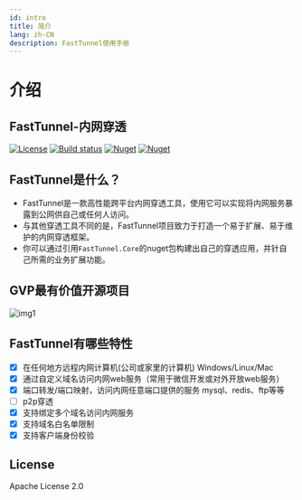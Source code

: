 ```yaml
---
id: intro
title: 简介
lang: zh-CN
description: FastTunnel使用手册
---
```


# 介绍
## FastTunnel-内网穿透

[![License](https://img.shields.io/badge/license-Apache%202-green.svg)](https://www.apache.org/licenses/LICENSE-2.0)
[![Build status](https://github.com/anjoy8/blog.core/workflows/.NET%20Core/badge.svg)](https://github.com/SpringHgui/FastTunnel/actions)
[![Nuget](https://img.shields.io/nuget/v/FastTunnel.Core)](https://www.nuget.org/packages/FastTunnel.Core/)
[![Nuget](https://img.shields.io/nuget/dt/FastTunnel.Core)](https://www.nuget.org/packages/FastTunnel.Core/)

## FastTunnel是什么？
- FastTunnel是一款高性能跨平台内网穿透工具，使用它可以实现将内网服务暴露到公网供自己或任何人访问。
- 与其他穿透工具不同的是，FastTunnel项目致力于打造一个易于扩展、易于维护的内网穿透框架。
- 你可以通过引用`FastTunnel.Core`的nuget包构建出自己的穿透应用，并针自己所需的业务扩展功能。
 
## GVP最有价值开源项目
![img1](/images/gvp.png)

## FastTunnel有哪些特性
- [x] 在任何地方远程内网计算机(公司或家里的计算机) Windows/Linux/Mac
- [x] 通过自定义域名访问内网web服务（常用于微信开发或对外开放web服务）
- [x] 端口转发/端口映射，访问内网任意端口提供的服务 mysql、redis、ftp等等
- [ ] p2p穿透
- [x] 支持绑定多个域名访问内网服务
- [x] 支持域名白名单限制
- [x] 支持客户端身份校验

<!-- ## 立即体验内网穿透
官网：[https://suidao.io](https://suidao.io)  

此网站基于本框架开发的穿透平台，用于分享测试使用，如果你需要低频使用内网穿透可以直接注册使用，免去自己搭建和维护的成本；但生产项目请勿使用此服务。 -->

<!-- ## 感谢以下贡献者 -->
<!-- <a href = "https://github.com/FastTunnel/FastTunnel/graphs/contributors">
  <img src = "https://contrib.rocks/image?repo=FastTunnel/FastTunnel"/>
</a>   -->

<!-- ## QQ群交流群 -->

<!-- <div align="center">
  <img src="/images/qqgroup.png" width="150" align=center />
  <img src="/images/FastTunnel交流群-2群聊二维码.png" width="150" align=center />
</div> -->

## License
Apache License 2.0
